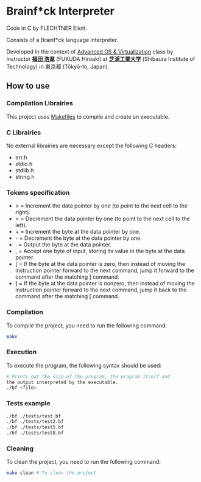 # Brainf\*ck Interpreter

Code in C by FLECHTNER Eliott.

Consists of a Brainf\*ck language interpreter.

Developed in the context of [Advanced OS &amp; Virtualization](http://syllabus.sic.shibaura-it.ac.jp/syllabus/2023/din/138807.html?g=101) class by Instructor [**福田 浩章**](http://resea.shibaura-it.ac.jp/?2830ea708a1eddbb7e8bb6c2a366b751) (FUKUDA Hiroaki) at [**芝浦工業大学**](https://www.shibaura-it.ac.jp/en/) (Shibaura Institute of Technology) in 東京都 (Tōkyō-to, Japan).

## How to use

### Compilation Librairies

This project uses [Makefiles](<https://www.wikiwand.com/en/Make_(software)>) to compile and create an executable.

### C Librairies

No external librairies are necessary except the following C headers:

- err.h
- stdio.h
- stdlib.h
- string.h

### Tokens specification
- \> = Increment the data pointer by one (to point to the next cell to the right).
- \< = Decrement the data pointer by one (to point to the next cell to the left).
- \+ = Increment the byte at the data pointer by one.
- \- = Decrement the byte at the data pointer by one.
- \. = Output the byte at the data pointer.
- \, = Accept one byte of input, storing its value in the byte at the data pointer.
- \[ = If the byte at the data pointer is zero, then instead of moving the instruction pointer forward to the next command, jump it forward to the command after the matching \] command.
- \] = If the byte at the data pointer is nonzero, then instead of moving the instruction pointer forward to the next command, jump it back to the command after the matching \[ command.

### Compilation

To compile the project, you need to run the following command:

```bash
make
```

### Execution

To execute the program, the following syntax should be used:

```bash
# Prints out the size of the program, the program itself and
the output interpreted by the executable.
./bf <file>
```

### Tests example
```bash
./bf ./tests/test.bf
./bf ./tests/test2.bf
./bf ./tests/test5.bf
./bf ./tests/test8.bf
```

### Cleaning

To clean the project, you need to run the following command:

```bash
make clean # To clean the project
```
